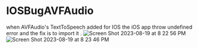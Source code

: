 # IOSBugAVFAudio
when AVFAudio's TextToSpeech added for IOS the iOS app throw undefined error 
and the fix is to import it . 
![Screen Shot 2023-08-19 at 8 22 56 PM](https://github.com/naser09/IOSBugAVFAudio/assets/75668297/faa7617b-a9ee-4cdb-85e2-d152e1f9d8bc)
![Screen Shot 2023-08-19 at 8 23 46 PM](https://github.com/naser09/IOSBugAVFAudio/assets/75668297/b96cddcf-ec4c-4d77-97c1-d85f1d221f9a)
